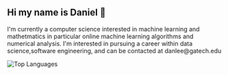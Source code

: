 <html>
<h2>Hi my name is Daniel 👋 </h2>
<p>I'm currently a computer science interested in machine learning and mathetmatics in particular online machine learning algorithms and numerical analysis. I'm interested in pursuing a career within data science,software engineering, and can be contacted at danlee@gatech.edu</p>
</html>

![Top Languages](https://github-readme-stats.vercel.app/api/top-langs/?username=danlee2002)

